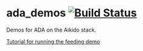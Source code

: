 # ada_demos [![Build Status](https://travis-ci.com/personalrobotics/ada_demos.svg?token=1MmAniN9fkMcwpRUTdFq&branch=master)](https://travis-ci.com/personalrobotics/ada_demos)

Demos for ADA on the Aikido stack.

[Tutorial for running the feeding demo](https://github.com/personalrobotics/ada_demos/tree/master/feeding)
